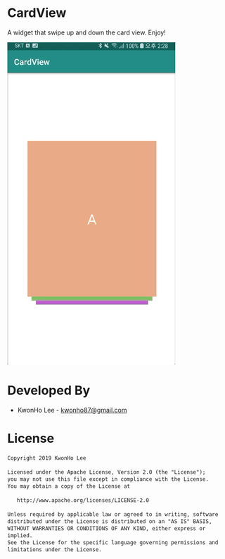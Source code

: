 CardView
============================

A widget that swipe up and down the card view.
Enjoy!


![](screenshot.gif)


Developed By
============

 * KwonHo Lee - <kwonho87@gmail.com>



License
=======

    Copyright 2019 KwonHo Lee

    Licensed under the Apache License, Version 2.0 (the "License");
    you may not use this file except in compliance with the License.
    You may obtain a copy of the License at

       http://www.apache.org/licenses/LICENSE-2.0

    Unless required by applicable law or agreed to in writing, software
    distributed under the License is distributed on an "AS IS" BASIS,
    WITHOUT WARRANTIES OR CONDITIONS OF ANY KIND, either express or implied.
    See the License for the specific language governing permissions and
    limitations under the License.
